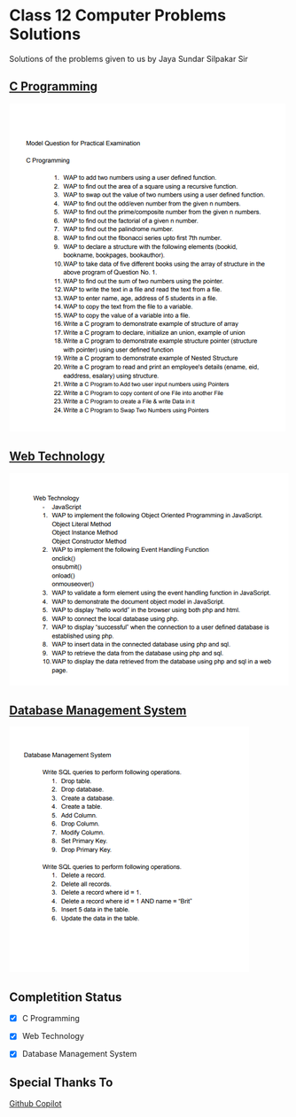 # Class 12 Computer Problems Solutions

Solutions of the problems given to us by Jaya Sundar Silpakar Sir

## [C Programming](/C%20Programming/)

![C Programming Questions](/imgs/1.png)

## [Web Technology](/Web%20Technology/)

![Web Technology Questions](/imgs/2.png)

## [Database Management System](/DBMS/)

![Database Management System Questions](/imgs/3.png)

## Completition Status

- [x] C Programming

- [x] Web Technology

- [x] Database Management System

## Special Thanks To

[Github Copilot](https://copilot.github.com/)
